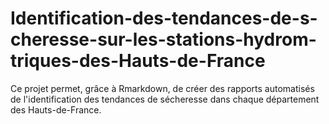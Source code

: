 # Identification-des-tendances-de-s-cheresse-sur-les-stations-hydrom-triques-des-Hauts-de-France
Ce projet permet,  grâce à Rmarkdown,  de créer des rapports automatisés de l'identification des tendances de sécheresse dans chaque département des Hauts-de-France. 
